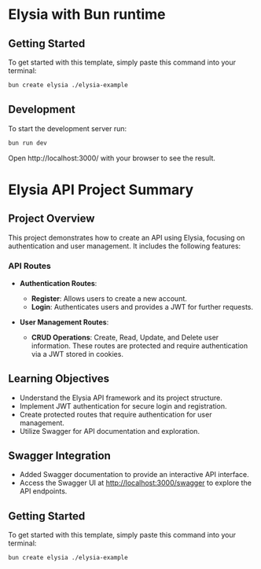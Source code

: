 # Elysia with Bun runtime

## Getting Started
To get started with this template, simply paste this command into your terminal:
```bash
bun create elysia ./elysia-example
```

## Development
To start the development server run:
```bash
bun run dev
```

Open http://localhost:3000/ with your browser to see the result.


# Elysia API Project Summary

## Project Overview
This project demonstrates how to create an API using Elysia, focusing on authentication and user management. It includes the following features:

### API Routes
- **Authentication Routes**:
  - **Register**: Allows users to create a new account.
  - **Login**: Authenticates users and provides a JWT for further requests.

- **User Management Routes**:
  - **CRUD Operations**: Create, Read, Update, and Delete user information. These routes are protected and require authentication via a JWT stored in cookies.

## Learning Objectives
- Understand the Elysia API framework and its project structure.
- Implement JWT authentication for secure login and registration.
- Create protected routes that require authentication for user management.
- Utilize Swagger for API documentation and exploration.

## Swagger Integration
- Added Swagger documentation to provide an interactive API interface.
- Access the Swagger UI at [http://localhost:3000/swagger](http://localhost:3000/swagger) to explore the API endpoints.

## Getting Started
To get started with this template, simply paste this command into your terminal:
```bash
bun create elysia ./elysia-example



